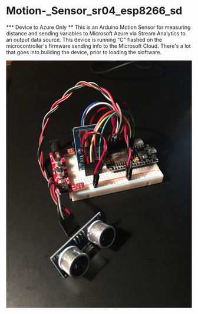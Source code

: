 # Motion-_Sensor_sr04_esp8266_sd
*** Device to Azure Only **
This is an Arduino Motion Sensor for measuring distance and sending variables to Microsoft Azure via Stream Analytics to an output data source. This device is running "C" flashed on the microcontroller's firmware sending info to the Microsoft Cloud. There's a lot that goes into building the device, prior to loading the sioftware.  

![alt text](https://github.com/blainbar/Motion-_Sensor_sr04_esp8266_sd/blob/master/images/motiondevice.jpeg)
